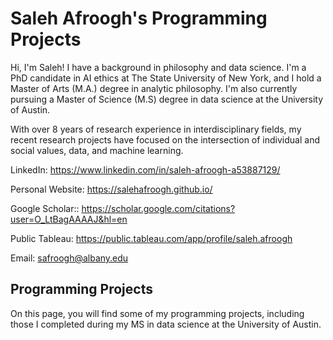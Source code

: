 
# Saleh Afroogh's Programming Projects
Hi, I'm Saleh! I have a background in philosophy and data science. I'm a PhD candidate in AI ethics at The State University of New York, and I hold a Master of Arts (M.A.) degree in analytic philosophy. I'm also currently pursuing a Master of Science (M.S) degree in data science at the University of Austin.

With over 8 years of research experience in interdisciplinary fields, my recent research projects have focused on the intersection of individual and social values, data, and machine learning.

LinkedIn: https://www.linkedin.com/in/saleh-afroogh-a53887129/ 

Personal Website: https://salehafroogh.github.io/ 

Google Scholar:: https://scholar.google.com/citations?user=O_LtBagAAAAJ&hl=en 

Public Tableau: https://public.tableau.com/app/profile/saleh.afroogh 

Email: safroogh@albany.edu


## Programming Projects
On this page, you will find some of my programming projects, including those I completed during my MS in data science at the University of Austin.


